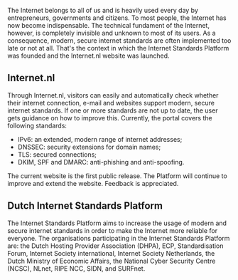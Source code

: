 The Internet belongs to all of us and is heavily used every day by
entrepreneurs, governments and citizens. To most people, the Internet has now
become indispensable. The technical fundament of the Internet, however, is
completely invisible and unknown to most of its users. As a consequence,
modern, secure internet standards are often implemented too late or not at
all. That&#39;s the context in which the Internet Standards Platform was
founded and the Internet.nl website was launched.

## Internet.nl 

Through Internet.nl, visitors can easily and automatically check whether their
internet connection, e-mail and websites support modern, secure internet
standards. If one or more standards are not up to date, the user gets guidance
on how to improve this. Currently, the portal covers the following
standards:

- IPv6: an extended, modern range of internet addresses;
- DNSSEC: security extensions for domain names;
- TLS: secured connections;
- DKIM, SPF and DMARC: anti-phishing and anti-spoofing.

The current website is the first public release. The Platform will continue to
improve and extend the website. Feedback is appreciated.

## Dutch Internet Standards Platform

The Internet Standards Platform aims to increase the usage of modern and
secure internet standards in order to make the Internet more reliable for
everyone. The organisations participating in the Internet Standards Platform
are: the Dutch Hosting Provider Association (DHPA), ECP,
Standardisation Forum, Internet Society international, Internet Society
Netherlands, the Dutch Ministry of Economic Affairs, the National Cyber
Security Centre (NCSC), NLnet, RIPE NCC, SIDN, and SURFnet.
